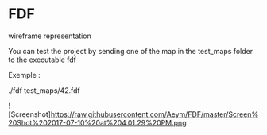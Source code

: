 # FDF

wireframe representation

You can test the project by sending one of the map in the test_maps folder to the executable fdf


Exemple : 

./fdf test_maps/42.fdf


![Screenshot]https://raw.githubusercontent.com/Aeym/FDF/master/Screen%20Shot%202017-07-10%20at%204.01.29%20PM.png
